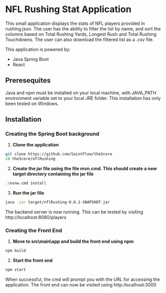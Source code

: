# NFL Rushing Stat Application

This small application displays the stats of NFL players provided in rushing.json. The user has the ability to filter the list by name, and sort the columns based on 
Total Rushing Yards, Longest Rush and Total Rushing Touchdowns. The user can also download the filtered list as a .csv file.

This application is powered by:
- Java Spring Boot
- React

## Preresequites
Java and npm must be installed on your local machine, with JAVA_PATH environment variable set to your local JRE folder. This installation has only been
tested on Windows.

## Installation
### Creating the Spring Boot background
1. **Clone the application**
  
```bash
git clone https://github.com/SaintFlow/theScore
cd theScore/nflRushing
```
2. **Create the jar file using the file mvn.cmd. This should create a new target directory containing the jar file**

```bash
.\mvnw.cmd install
```

3. **Run the jar file**

```bash
java -jar target/nflRushing-0.0.1-SNAPSHOT.jar
```
The backend server is now running. This can be tested by visiting http://localhost:8080/players

### Creating the Front End
1. **Move to src\main\app and build the front end using npm**
```bash
npm build
```
2. **Start the front end**
```bash
npm start
```

When successful, the cmd will prompt you with the URL for accessing the application. The front end can now be visited using http:/localhost:3000
